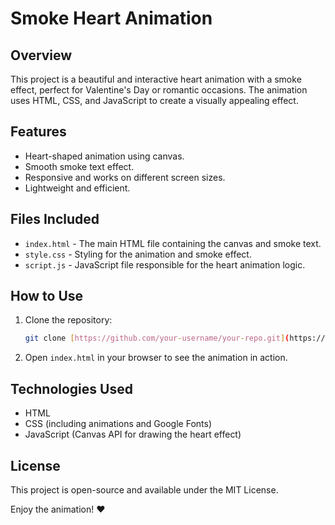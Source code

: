 # Smoke Heart Animation

## Overview
This project is a beautiful and interactive heart animation with a smoke effect, perfect for Valentine's Day or romantic occasions. The animation uses HTML, CSS, and JavaScript to create a visually appealing effect.

## Features
- Heart-shaped animation using canvas.
- Smooth smoke text effect.
- Responsive and works on different screen sizes.
- Lightweight and efficient.

## Files Included
- `index.html` - The main HTML file containing the canvas and smoke text.
- `style.css` - Styling for the animation and smoke effect.
- `script.js` - JavaScript file responsible for the heart animation logic.

## How to Use
1. Clone the repository:
   ```sh
   git clone [https://github.com/your-username/your-repo.git](https://github.com/jhansibharath-n/Valentine-s-Day-)
   ```
2. Open `index.html` in your browser to see the animation in action.

## Technologies Used
- HTML
- CSS (including animations and Google Fonts)
- JavaScript (Canvas API for drawing the heart effect)

## License
This project is open-source and available under the MIT License.

Enjoy the animation! ❤️

